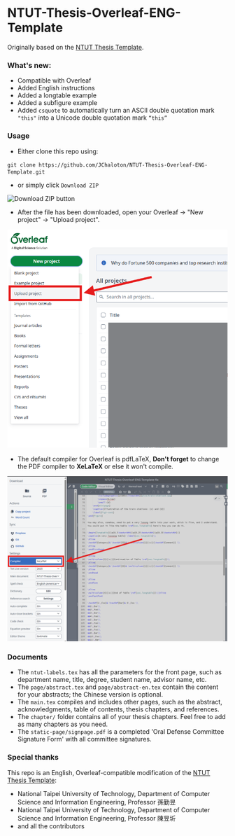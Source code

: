 # NTUT-Thesis-Overleaf-ENG-Template
Originally based on the [NTUT Thesis Template](https://github.com/c1ydehhx/NTUT-Thesis-Template).

### What's new:
- Compatible with Overleaf
- Added English instructions
- Added a longtable example
- Added a subfigure example
- Added `csquote` to automatically turn an ASCII double quotation mark `"this"` into a Unicode double quotation mark `“this”`

### Usage

- Either clone this repo using:
```
git clone https://github.com/JChaloton/NTUT-Thesis-Overleaf-ENG-Template.git
```
- or simply click `Download ZIP`

![Download ZIP button](pics/DownloadZIP.png)

- After the file has been downloaded, open your Overleaf -> "New project" -> "Upload project".

![Overleaf-upload](pics/Overleaf-upload.png)

- The default compiler for Overleaf is pdfLaTeX, **Don't forget** to change the PDF compiler to **XeLaTeX** or else it won't compile.

![Overleaf-compiler](pics/Compiling-XeLaTeX.png)

### Documents

- The `ntut-labels.tex` has all the parameters for the front page, such as department name, title, degree, student name, advisor name, etc.
- The `page/abstract.tex` and `page/abstract-en.tex` contain the content for your abstracts; the Chinese version is optional.
- The `main.tex` compiles and includes other pages, such as the abstract, acknowledgments, table of contents, thesis chapters, and references.
- The `chapter/` folder contains all of your thesis chapters. Feel free to add as many chapters as you need.
- The `static-page/signpage.pdf` is a completed 'Oral Defense Committee Signature Form' with all committee signatures.

### Special thanks

This repo is an English, Overleaf-compatible modification of the [NTUT Thesis Template](https://github.com/c1ydehhx/NTUT-Thesis-Template):

- National Taipei University of Technology, Department of Computer Science and Information Engineering, Professor 孫勤昱
- National Taipei University of Technology, Department of Computer Science and Information Engineering, Professor 陳昱圻
- and all the contributors